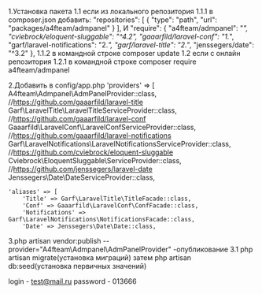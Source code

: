 1.Установка пакета
	1.1 если из локального репозитория
		1.1.1 в composer.json добавить:
				"repositories": [
			{
				"type": "path",
				"url": "packages/a4fteam/admpanel"
			}
		],
		И
		"require": {
			"a4fteam/admpanel": "*",
			"cviebrock/eloquent-sluggable": "^4.2",
			"gaaarfild/laravel-conf": "1.*",
			"garf/laravel-notifications": "2.*",
			"garf/laravel-title": "2.*",
			"jenssegers/date": "^3.2"
		},
		1.1.2 в командной строке composer update
	1.2 если с онлайн репозитория
		1.2.1 в командной строке composer require a4fteam/admpanel 
	
2.Добавить в config/app.php
    'providers' => [
        A4fteam\Admpanel\AdmPanelProvider::class,
        //https://github.com/gaaarfild/laravel-title
        Garf\LaravelTitle\LaravelTitleServiceProvider::class,
        //https://github.com/gaaarfild/laravel-conf
        Gaaarfild\LaravelConf\LaravelConfServiceProvider::class,
        //https://github.com/gaaarfild/laravel-notifications
        Garf\LaravelNotifications\LaravelNotificationsServiceProvider::class,
        //https://github.com/cviebrock/eloquent-sluggable
        Cviebrock\EloquentSluggable\ServiceProvider::class,
        //https://github.com/jenssegers/laravel-date
        Jenssegers\Date\DateServiceProvider::class,

    'aliases' => [
        'Title' => Garf\LaravelTitle\TitleFacade::class,
        'Conf' => Gaaarfild\LaravelConf\ConfFacade::class,
        'Notifications' => Garf\LaravelNotifications\NotificationsFacade::class,
        'Date' => Jenssegers\Date\Date::class,

3.php artisan vendor:publish --provider="A4fteam\Admpanel\AdmPanelProvider" -опубликование 
	3.1 php artisan migrate(установка миграций) затем php artisan db:seed(установка первичных значений)

login - test@mail.ru
password - 013666 
